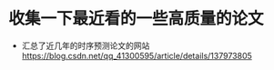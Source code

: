 # 收集一下最近看的一些高质量的论文
+ 汇总了近几年的时序预测论文的网站 <https://blog.csdn.net/qq_41300595/article/details/137973805> 
